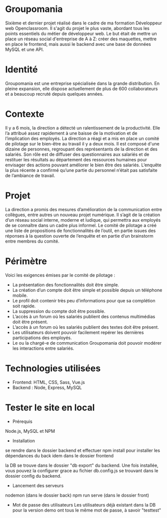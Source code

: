# Groupomania
Sixième et dernier projet réalisé dans le cadre de ma formation Développeur web Openclassroom. Il s'agit du projet le plus vaste, abordant tous les points essentiels du métier de développeur web. Le but était de mettre un place un réseau social d'entreprise de A à Z: créer des maquettes, mettre en place le frontend, mais aussi le backend avec une base de données MySQL et une API.

# Identité
Groupomania est une entreprise spécialisée dans la grande distribution. En pleine expansion, elle dispose actuellement de plus de 600 collaborateurs et a beaucoup recruté depuis quelques années.

# Contexte
Il y a 6 mois, la direction a détecté un ralentissement de la productivité. Elle l’a attribué assez rapidement à une baisse de la motivation et de l’implication des employés. La
direction a réagi et a mis en place un comité de pilotage sur le bien-être au travail il y a deux mois. Il est composé d'une dizaine de personnes, regroupant des représentants de la
direction et des salariés. Son rôle est de diffuser des questionnaires aux salariés et de restituer les résultats au département des ressources humaines pour envisager des 
actions pouvant améliorer le bien être des salariés. L’enquête la plus récente a confirmé qu’une partie du personnel n’était pas satisfaite de l’ambiance de travail.

# Projet
La direction a promis des mesures d’amélioration de la communication entre collègues, entre autres un nouveau projet numérique. Il s’agit de la création d’un réseau social interne,
moderne et ludique, qui permettra aux employés de se connaître dans un cadre plus informel. Le comité de pilotage a créé une liste de propositions de fonctionnalités de l’outil, en partie issues des réponses à la question ouverte de l’enquête et en partie d’un brainstorm entre membres du comité.

# Périmètre
Voici les exigences émises par le comité de pilotage :

- La présentation des fonctionnalités doit être simple.
- La création d’un compte doit être simple et possible depuis un téléphone mobile.
- Le profil doit contenir très peu d’informations pour que sa complétion soit rapide.
- La suppression du compte doit être possible.
- L’accès à un forum où les salariés publient des contenus multimédias doit être présent.
- L’accès à un forum où les salariés publient des textes doit être présent.
- Les utilisateurs doivent pouvoir facilement repérer les dernières participations des employés.
- Le ou la chargé-e de communication Groupomania doit pouvoir modérer les interactions entre salariés.

# Technologies utilisées
- Frontend: HTML, CSS, Sass, Vue.js
- Backend : Node, Express, MySQL

# Tester le site en local

- Prérequis

Node.js, MySQL et NPM

- Installation

se rendre dans le dossier backend et effectuer npm install pour installer les dépendances du back
idem dans le dossier frontend

la DB se trouve dans le dossier "db export" du backend. Une fois installée, vous pouvez la configurer grace au fichier db.config.js se trouvant dans le dossier config du backend.

- Lancement des serveurs

nodemon (dans le dossier back)
npm run serve (dans le dossier front)

- Mot de passe des utilisateurs
Les utilisateurs déjà existant dans la DB pour la version demo ont tous le même mot de passe, à savoir "testtest"
